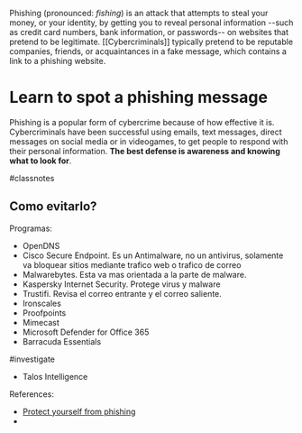 Phishing (pronounced: *fishing*) is an attack that attempts to steal your money, or your identity, by getting you to reveal personal information --such as credit card numbers, bank information, or passwords-- on websites that pretend to be legitimate. [[Cybercriminals]] typically pretend to be reputable companies, friends, or acquaintances in a fake message, which contains a link to a phishing website. 

# Learn to spot a phishing message

Phishing is a popular form of cybercrime because of how effective it is. Cybercriminals have been successful using emails, text messages, direct messages on social media or in videogames, to get people to respond with their personal information. **The best defense is awareness and knowing what to look for**.






#classnotes 
## Como evitarlo?

Programas: 
- OpenDNS
- Cisco Secure Endpoint. Es un Antimalware, no un antivirus, solamente va bloquear sitios mediante trafico web o trafico de correo
- Malwarebytes. Esta va mas orientada a la parte de malware.
- Kaspersky Internet Security. Protege virus y malware
- Trustifi. Revisa el correo entrante y el correo saliente. 
- Ironscales
- Proofpoints
- Mimecast
- Microsoft Defender for Office 365
- Barracuda Essentials


#investigate
- Talos Intelligence 


References: 
- [Protect yourself from phishing](https://support.microsoft.com/en-us/windows/protect-yourself-from-phishing-0c7ea947-ba98-3bd9-7184-430e1f860a44#:~:text=Phishing%20(pronounced%3A%20fishing)%20is,that%20pretend%20to%20be%20legitimate.)
- 